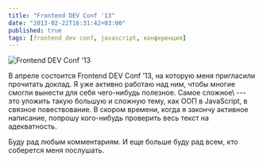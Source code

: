 ```yaml
---
title: "Frontend DEV Conf '13"
date: "2013-02-22T16:31:42+03:00"
published: true
tags: [frontend dev conf, javascript, конференция]
---
```


![](/images/3rd-party/frontend-dev-conf.png "Frontend DEV Conf '13")

В апреле состоится Frontend DEV Conf ’13, на которую меня пригласили прочитать доклад.
Я уже активно работаю над ним, чтобы многие смогли вынести для себя чего-нибудь полезное. Самое сложное\ --- это уложить
такую большую и сложную тему, как ООП в JavaScript, в связное повествование. В скором времени, когда я закончу
активное написание, попрошу кого-нибудь проверить весь текст на адекватность.

Буду рад любым комментариям. И еще больше буду рад всем, кто соберется меня послушать.
